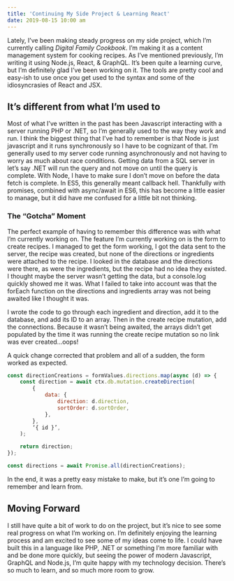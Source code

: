 ```yaml
---
title: 'Continuing My Side Project & Learning React'
date: 2019-08-15 10:00 am
---
```


Lately, I’ve been making steady progress on my side project, which I’m currently calling _Digital Family Cookbook_. I’m making it as a content management system for cooking recipes. As I’ve mentioned previously, I’m writing it using Node.js, React, & GraphQL. It’s been quite a learning curve, but I’m definitely glad I’ve been working on it. The tools are pretty cool and easy-ish to use once you get used to the syntax and some of the idiosyncrasies of React and JSX.

## It’s different from what I’m used to

Most of what I’ve written in the past has been Javascript interacting with a server running PHP or .NET, so I’m generally used to the way they work and run. I think the biggest thing that I’ve had to remember is that Node is just javascript and it runs synchronously so I have to be cognizant of that. I’m generally used to my server code running asynchronously and not having to worry as much about race conditions. Getting data from a SQL server in let’s say .NET will run the query and not move on until the query is complete. With Node, I have to make sure I don’t move on before the data fetch is complete. In ES5, this generally meant callback hell. Thankfully with promises, combined with async/await in ES6, this has become a little easier to manage, but it did have me confused for a little bit not thinking.

### The “Gotcha” Moment

The perfect example of having to remember this difference was with what I’m currently working on. The feature I’m currently working on is the form to create recipes. I managed to get the form working, I got the data sent to the server, the recipe was created, but none of the directions or ingredients were attached to the recipe. I looked in the database and the directions were there, as were the ingredients, but the recipe had no idea they existed. I thought maybe the server wasn’t getting the data, but a console.log quickly showed me it was. What I failed to take into account was that the forEach function on the directions and ingredients array was not being awaited like I thought it was.

I wrote the code to go through each ingredient and direction, add it to the database, and add its ID to an array. Then in the create recipe mutation, add the connections. Because it wasn’t being awaited, the arrays didn’t get populated by the time it was running the create recipe mutation so no link was ever created…oops!

A quick change corrected that problem and all of a sudden, the form worked as expected.

```js
const directionCreations = formValues.directions.map(async (d) => {
    const direction = await ctx.db.mutation.createDirection(
        {
            data: {
                direction: d.direction,
                sortOrder: d.sortOrder,
            },
        },
        ‘{ id }’,
    );

    return direction;
});

const directions = await Promise.all(directionCreations);
```

In the end, it was a pretty easy mistake to make, but it’s one I’m going to remember and learn from.

## Moving Forward

I still have quite a bit of work to do on the project, but it’s nice to see some real progress on what I’m working on. I’m definitely enjoying the learning process and am excited to see some of my ideas come to life. I could have built this in a language like PHP, .NET or something I’m more familiar with and be done more quickly, but seeing the power of modern Javascript, GraphQL and Node.js, I’m quite happy with my technology decision. There’s so much to learn, and so much more room to grow.
